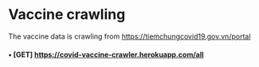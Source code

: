 # Vaccine crawling

The vaccine data is crawling from https://tiemchungcovid19.gov.vn/portal

#### • [GET] https://covid-vaccine-crawler.herokuapp.com/all

